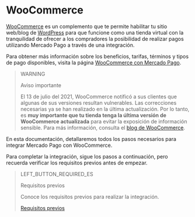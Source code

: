 # WooCommerce

[WooCommerce](https://woocommerce.com/) es un complemento que te permite habilitar tu sitio web/blog de [WordPress](https://wordpress.com/pt-br/create/?utm_source=google&utm_campaign=google_wpcom_search_brand_desktop_br_pt&utm_medium=paid_search&keyword=wordpress&creative=405409862800&campaignid=662299893&adgroupid=55904101192&matchtype=e&device=c&network=g&targetid=kwd-313411415&gclsrc=aw.ds&gclid=Cj0KCQjw6s2IBhCnARIsAP8RfAjJw-W6L7Lm5t3QdPwg8oRXUA783ncsLK4sSYBaU5ObfjUylCwwi20aAgLXEALw_wcB) para que funcione como una tienda virtual con la tranquilidad de ofrecer a los compradores la posibilidad de realizar pagos utilizando Mercado Pago a través de una integración.

Para obtener más información sobre los beneficios, tarifas, términos y tipos de pago disponibles, visita la página [WooCommerce con Mercado Pago](https://www.mercadopago.com.br/ferramentas-para-vender/link-de-pagamento-plugins-checkout/plugins/vender-woocommerce?utm_experiment=optimize&matt_tool=10047855&matt_word=MLB_MP_G_AO_OP_COW_SEARCH_SELL_TXS_Checkout-WooCommerce-Branded&gclid=Cj0KCQjw6s2IBhCnARIsAP8RfAjJHJVBE0is6oJv5K3_v9qiv44mYs52j7TlFtAMe2AVWKoJ-DAga_4aAuH7EALw_wcB). 

> WARNING
>
> Aviso importante
>
> El 13 de julio del 2021, WooCommerce notificó a sus clientes que algunas de sus versiones resultan vulnerables. Las correcciones necesarias ya se han realizado en la última actualización. Por lo tanto, es **muy importante que tu tienda tenga la última versión de WooCommerce actualizada** para evitar la exposición de información sensible. Para más información, consulta el [blog de WooCommerce](https://woocommerce.com/pt-br/posts/critical-vulnerability-detected-july-2021).

En esta documentación, detallaremos todos los pasos necesarios para integrar Mercado Pago con WooCommerce. 

Para completar la integración, sigue los pasos a continuación, pero recuerda verificar los requisitos previos antes de empezar.

> LEFT_BUTTON_REQUIRED_ES
>
> Requisitos previos
>
> Conoce los requisitos previos para realizar la integración.
>
> [Requisitos previos](https://www.mercadopago[FAKER][URL][DOMAIN]/developers/es/guides/plugins/woocommerce/previous-requirements)